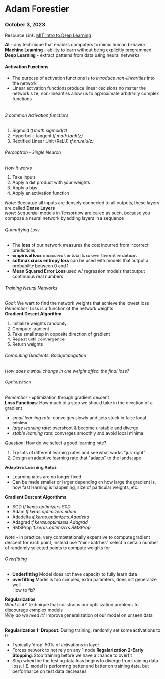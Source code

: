 # Adam Forestier
### October 3, 2023

Resource Link: [MIT Intro to Deep Learning](https://www.youtube.com/watch?v=njKP3FqW3Sk)

**AI** - any techinique that enables computers to mimic human behavior<br>
**Machine Learning** - ability to learn without being explicitly programmed<br>
**Deep Learning** - extract patterns from data using neural networks<br>

#### Activation Functions
- The purpose of activation functions is to *introduce non-linearities* into the network <br>
- Linear activation functions produce linear decisions no matter the network size, non-linearities allow us to approximate arbitrarily complex functions<br><br>

###### 3 common Activation functions
1. Sigmoid *tf.math.sigmoid(z)*
2. Hyperbolic tangent *tf.math.tanh(z)*
3. Rectified Linear Unit (ReLU) *tf.nn.relu(z)*


###### Perceptron - Single Neuron
*How it works* <br>
1. Take inputs 
2. Apply a dot product with your weights
3. Apply a bias
4. Apply an activation function

*Note*: Beecause all inputs are densely connected to all outputs, these layers are called **Dense Layers**<br>
*Note*: Sequential models in Tensorflow are called as such, because you compose a neural network by adding layers in a sequence

###### Quantifying Loss
- The **loss** of our network measures the cost incurred from incorrect predictions
- **empirical loss** measures the total loss over the entire dataset
- **softmax cross entropy loss** can be used with models that output a probability between 0 and 1
- **Mean Squared Error Loss** used w/ regression models that output continuous real numbers

###### Training Neural Networks
*Goal*: We want to find the network weights that achieve the lowest loss <br>
*Remember*: Loss is a function of the network weights <br>
**Gradient Desent Algorithm**
1. Initialize weights randomly
2. Compute gradient
3. Take small step in opposite direction of gradient
4. Repeat until convergence
5. Return weights

###### Computing Gradients: Backpropogation
*How does a small change in one weight affect the final loss?*

###### Optimization
*Remember* - optimization through gradient descent <br>
**Loss Functions**: How much of a step we should take in the direction of a gradient
- *small learning rate*: converges slowly and gets stuck in false local minima
- *large learning rate*: overshoot & become unstable and diverge
- *stable learning rate*: converges smoothly and avoid local minima<br>

*Question*: How do we select a good learning rate? <br>
1. Try lots of different learning rates and see what works "just right"
2. Design an adaptive learning rate that "adapts" to the landscape<br>

**Adaptive Learning Rates**
- Learning rates are no longer fixed
- Can be made smaller or larger depending on how large the gradient is, how fast learning is happening, size of particular weights, etc.

**Gradient Descent Algorithms**
- SGD *tf.keras.optimizers.SGD*
- Adam *tf.keras.optimizers.Adam*
- Adadelta *tf.keras.optimizers.Adadelta*
- Adagrad *tf.keras.optimizers.Adagrad*
- RMSProp *tf.keras.optimizers.RMSProp*<br>

*Note* - In practice, very computationally expensive to compute gradient descent for each point, instead use "mini-batches" select a certain number of randomly selected points to compute weights for

###### Overfitting
- **Underfitting** Model does not have capacity to fully learn data
- **overfitting** Model is too complex, extra paramters, does not generalize well
<br> How to fix? <br>

**Regularization**<br>
*What is it?* Technique that constrains our optimzation problems to discourage complex models <br>
*Why do we need it?* Improve generalization of our model on unseen data <br><br>

**Regularization 1: Dropout**: During training, randomly set some activations to 0
- Typically 'drop' 50% of activations in layer
- Forces network to not rely on any 1 node
**Regalarization 2: Early Stopping**: Stop training before we have a chance to overfit
- Stop when the the testing data loss begins to diverge from training data loss. I.E. model is performing better and better on training data, but performance on test data decreases 